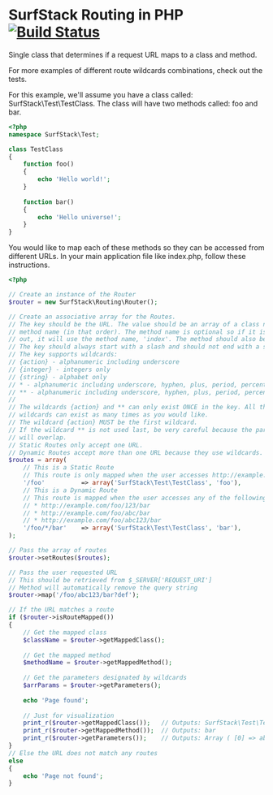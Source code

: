 SurfStack Routing in PHP[![Build Status](https://travis-ci.org/josephspurrier/surfstack-routing.png)](https://travis-ci.org/josephspurrier/surfstack-routing)
========================

Single class that determines if a request URL maps to a class and method.

For more examples of different route wildcards combinations, check out the tests.

For this example, we'll assume you have a class called: SurfStack\Test\TestClass.
The class will have two methods called: foo and bar.

```php
<?php
namespace SurfStack\Test;

class TestClass
{
    function foo()
    {
        echo 'Hello world!';
    }
    
    function bar()
    {
        echo 'Hello universe!';
    }
}
```

You would like to map each of these methods so they can be accessed from
different URLs.
In your main application file like index.php, follow these instructions.

```php
<?php

// Create an instance of the Router
$router = new SurfStack\Routing\Router();

// Create an associative array for the Routes.
// The key should be the URL. The value should be an array of a class name and a
// method name (in that order). The method name is optional so if it is left
// out, it will use the method name, 'index'. The method should also be public.
// The key should always start with a slash and should not end with a slash.
// The key supports wildcards:
// {action} - alphanumeric including underscore
// {integer} - integers only
// {string} - alphabet only
// * - alphanumeric including underscore, hyphen, plus, period, percent
// ** - alphanumeric including underscore, hyphen, plus, period, percent, slash
//
// The wildcards {action} and ** can only exist ONCE in the key. All the other
// wildcards can exist as many times as you would like.
// The wildcard {action} MUST be the first wildcard.
// If the wildcard ** is not used last, be very careful because the parameters
// will overlap.
// Static Routes only accept one URL.
// Dynamic Routes accept more than one URL because they use wildcards.
$routes = array(
    // This is a Static Route
    // This route is only mapped when the user accesses http://example.com/foo
    '/foo'          => array('SurfStack\Test\TestClass', 'foo'),
    // This is a Dynamic Route
    // This route is mapped when the user accesses any of the following:
    // * http://example.com/foo/123/bar
    // * http://example.com/foo/abc/bar
    // * http://example.com/foo/abc123/bar
    '/foo/*/bar'    => array('SurfStack\Test\TestClass', 'bar'),
);

// Pass the array of routes
$router->setRoutes($routes);

// Pass the user requested URL
// This should be retrieved from $_SERVER['REQUEST_URI'] 
// Method will automatically remove the query string
$router->map('/foo/abc123/bar?def');

// If the URL matches a route
if ($router->isRouteMapped())
{
    // Get the mapped class
    $className = $router->getMappedClass();
    
    // Get the mapped method
    $methodName = $router->getMappedMethod();
    
    // Get the parameters designated by wildcards
    $arrParams = $router->getParameters();
    
    echo 'Page found';
    
    // Just for visualization
    print_r($router->getMappedClass());   // Outputs: SurfStack\Test\TestClass
    print_r($router->getMappedMethod());  // Outputs: bar
    print_r($router->getParameters());    // Outputs: Array ( [0] => abc123 )
}
// Else the URL does not match any routes
else
{
    echo 'Page not found';
}
```